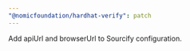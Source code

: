 ```yaml
---
"@nomicfoundation/hardhat-verify": patch
---
```


Add apiUrl and browserUrl to Sourcify configuration.

